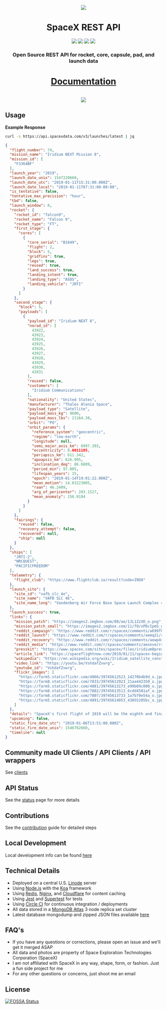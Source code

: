 <p align="center"><img src="https://farm5.staticflickr.com/4891/39745614053_43855205bc_o.jpg"></p>

<h1 align="center">SpaceX REST API</h1>

<p align="center">
<a href="https://circleci.com/gh/r-spacex/SpaceX-API"><img src="https://img.shields.io/circleci/project/github/r-spacex/SpaceX-API.svg?style=flat-square"></a>
<a href="https://hub.docker.com/r/jakewmeyer/spacex-api/"><img src="https://img.shields.io/docker/build/jakewmeyer/spacex-api.svg?longCache=true&style=flat-square"></a>
<a href="https://github.com/r-spacex/SpaceX-API/releases"><img src="https://img.shields.io/github/release/r-spacex/SpaceX-API.svg?longCache=true&style=flat-square"></a>
<a href="https://en.wikipedia.org/wiki/Representational_state_transfer"><img src="https://img.shields.io/badge/interface-REST-brightgreen.svg?longCache=true&style=flat-square"></a>
</p>

<h3 align="center">Open Source REST API for rocket, core, capsule, pad, and launch data</h3>

<h1 align="center">
<a href="https://documenter.getpostman.com/view/2025350/RWaEzAiG">Documentation</a>
<br/>
<br/>
<a href="https://app.getpostman.com/run-collection/3aeac01a548a87943749"><img src="https://run.pstmn.io/button.svg"></a>
</h1>

## Usage

**Example Response**

```bash
curl -s https://api.spacexdata.com/v3/launches/latest | jq
```

```json
{
  "flight_number": 74,
  "mission_name": "Iridium NEXT Mission 8",
  "mission_id": [
    "F3364BF"
  ],
  "launch_year": "2019",
  "launch_date_unix": 1547220660,
  "launch_date_utc": "2019-01-11T15:31:00.000Z",
  "launch_date_local": "2019-01-11T07:31:00-08:00",
  "is_tentative": false,
  "tentative_max_precision": "hour",
  "tbd": false,
  "launch_window": 0,
  "rocket": {
    "rocket_id": "falcon9",
    "rocket_name": "Falcon 9",
    "rocket_type": "FT",
    "first_stage": {
      "cores": [
        {
          "core_serial": "B1049",
          "flight": 2,
          "block": 5,
          "gridfins": true,
          "legs": true,
          "reused": true,
          "land_success": true,
          "landing_intent": true,
          "landing_type": "ASDS",
          "landing_vehicle": "JRTI"
        }
      ]
    },
    "second_stage": {
      "block": 5,
      "payloads": [
        {
          "payload_id": "Iridium NEXT 8",
          "norad_id": [
            43922,
            43923,
            43924,
            43925,
            43926,
            43927,
            43928,
            43929,
            43930,
            43931
          ],
          "reused": false,
          "customers": [
            "Iridium Communications"
          ],
          "nationality": "United States",
          "manufacturer": "Thales Alenia Space",
          "payload_type": "Satellite",
          "payload_mass_kg": 9600,
          "payload_mass_lbs": 21164.38,
          "orbit": "PO",
          "orbit_params": {
            "reference_system": "geocentric",
            "regime": "low-earth",
            "longitude": null,
            "semi_major_axis_km": 6997.303,
            "eccentricity": 0.0011185,
            "periapsis_km": 611.342,
            "apoapsis_km": 626.995,
            "inclination_deg": 86.6809,
            "period_min": 97.085,
            "lifespan_years": 15,
            "epoch": "2019-01-14T19:01:22.000Z",
            "mean_motion": 14.83223805,
            "raan": 46.2409,
            "arg_of_pericenter": 203.1527,
            "mean_anomaly": 156.9184
          }
        }
      ]
    },
    "fairings": {
      "reused": false,
      "recovery_attempt": false,
      "recovered": null,
      "ship": null
    }
  },
  "ships": [
    "JRTI-2",
    "NRCQUEST",
    "PACIFICFREEDOM"
  ],
  "telemetry": {
    "flight_club": "https://www.flightclub.io/result?code=IRD8"
  },
  "launch_site": {
    "site_id": "vafb_slc_4e",
    "site_name": "VAFB SLC 4E",
    "site_name_long": "Vandenberg Air Force Base Space Launch Complex 4E"
  },
  "launch_success": true,
  "links": {
    "mission_patch": "https://images2.imgbox.com/80/ae/1JL1ZzXD_o.png",
    "mission_patch_small": "https://images2.imgbox.com/11/f0/xPDcIpmS_o.png",
    "reddit_campaign": "https://www.reddit.com/r/spacex/comments/a699fh/iridium_next_constellation_mission_8_launch/",
    "reddit_launch": "https://www.reddit.com/r/spacex/comments/aemq2i/rspacex_iridium_next_8_official_launch_discussion/",
    "reddit_recovery": "https://www.reddit.com/r/spacex/comments/aewp4r/iridium_8_recovery_thread/",
    "reddit_media": "https://www.reddit.com/r/spacex/comments/aeoxve/rspacex_iridium_next_8_media_thread_videos_images/",
    "presskit": "https://www.spacex.com/sites/spacex/files/iridium8presskit.pdf",
    "article_link": "https://spaceflightnow.com/2019/01/11/spacex-begins-2019-with-eighth-and-final-for-upgraded-iridium-network/",
    "wikipedia": "https://en.wikipedia.org/wiki/Iridium_satellite_constellation#Next-generation_constellation",
    "video_link": "https://youtu.be/VshdafZvwrg",
    "youtube_id": "VshdafZvwrg",
    "flickr_images": [
      "https://farm5.staticflickr.com/4866/39745612523_14270b4b9d_o.jpg",
      "https://farm8.staticflickr.com/7833/39745612923_21aa442350_o.jpg",
      "https://farm5.staticflickr.com/4881/39745613173_e99b09c000_o.jpg",
      "https://farm8.staticflickr.com/7882/39745613513_6cdd4581af_o.jpg",
      "https://farm8.staticflickr.com/7807/39745613733_1a7b70e54a_o.jpg",
      "https://farm5.staticflickr.com/4891/39745614053_43855205bc_o.jpg"
    ]
  },
  "details": "SpaceX's first flight of 2019 will be the eighth and final launch of its planned Iridium flights. Delivering 10 satellites to low earth orbit, this brings the total up to 75 and completes the Iridium NEXT constellation. This mission launches from SLC-4E at Vandenberg AFB. The booster is expected to land on JRTI.",
  "upcoming": false,
  "static_fire_date_utc": "2019-01-06T13:51:00.000Z",
  "static_fire_date_unix": 1546782660,
  "timeline": null
}
```

## Community made UI Clients / API Clients / API wrappers
See [clients](https://github.com/r-spacex/SpaceX-API/blob/master/clients.md)

## API Status
See the [status](https://status.spacexdata.com) page for more details

## Contributions
See the [contribution](https://github.com/r-spacex/SpaceX-API/blob/master/CONTRIBUTING.md) guide for detailed steps

## Local Development
Local development info can be found [here](https://github.com/r-spacex/SpaceX-API/blob/master/docs/development.md)

## Technical Details
* Deployed on a central U.S. [Linode](https://www.linode.com/) server
* Using [Node.js](https://nodejs.org/en/) with the [Koa](http://koajs.com/) framework
* Using [Redis](https://redis.io/), [Nginx](https://www.nginx.com/), and [Cloudflare](https://www.cloudflare.com/) for content caching
* Using [Jest](https://facebook.github.io/jest/) and [Supertest](https://github.com/visionmedia/supertest) for tests
* Using [Circle CI](https://circleci.com/) for continuous integration / deployments
* All data stored in a [MongoDB Atlas](https://www.mongodb.com/cloud/atlas) 3 node replica set cluster
* Latest database mongodump and zipped JSON files available [here](https://drive.google.com/drive/folders/0B2DdgKR4GR4xdk1sRGowcUZXeE0?usp=sharing)

## FAQ's
* If you have any questions or corrections, please open an issue and we'll get it merged ASAP
* All data and photos are property of Space Exploration Technologies Corporation (SpaceX)
* I am not affiliated with SpaceX in any way, shape, form, or fashion. Just a fun side project for me
* For any other questions or concerns, just shoot me an email

## License
[![FOSSA Status](https://app.fossa.io/api/projects/git%2Bgithub.com%2Fr-spacex%2FSpaceX-API.svg?type=large)](https://app.fossa.io/projects/git%2Bgithub.com%2Fr-spacex%2FSpaceX-API?ref=badge_large)
